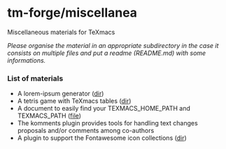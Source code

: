 # tm-forge/miscellanea

Miscellaneous materials for TeXmacs

*Please organise the material in an appropriate subdirectory in the case it consists on multiple files and put a readme (README.md) with some informations.*

### List of materials

  * A lorem-ipsum generator ([dir](./lorem-ipsum))
  * A tetris game with TeXmacs tables ([dir](./tetris))
  * A document to easily find your TEXMACS_HOME_PATH and TEXMACS_PATH ([file](https://cdn.jsdelivr.net/gh/texmacs/tm-forge/miscellanea/find-your-texmacs-paths.tm))
  * The komments plugin provides tools for handling text changes proposals and/or comments among co-authors
  * A plugin to support the Fontawesome icon collections ([dir](./fontawesome))